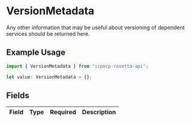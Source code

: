 # VersionMetadata

Any other information that may be useful about versioning of dependent services should be returned here.

## Example Usage

```typescript
import { VersionMetadata } from "icpmcp-rosetta-api";

let value: VersionMetadata = {};
```

## Fields

| Field       | Type        | Required    | Description |
| ----------- | ----------- | ----------- | ----------- |